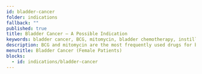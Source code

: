 ```yaml
---
id: bladder-cancer
folder: indications
fallback: ""
published: true
title: Bladder Cancer – A Possible Indication
keywords: bladder cancer, BCG, mitomycin, bladder chemotherapy, instillation, urethra
description: BCG and mitomycin are the most frequently used drugs for bladder cancer treatment. Local chemotherapy could be more effective with UroDapter®, because the drug would affect the urethra, too, and is pain-free.
menutitle: Bladder Cancer (Female Patients)
blocks:
  - id: indications/bladder-cancer
---
```

